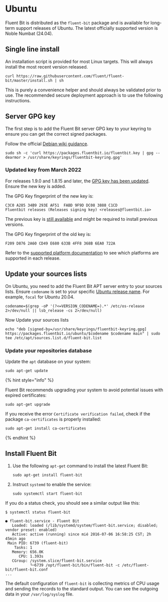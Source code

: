 # Ubuntu

Fluent Bit is distributed as the `fluent-bit` package and is available for long-term support releases of Ubuntu. The latest officially supported version is Noble Numbat (24.04).

## Single line install

An installation script is provided for most Linux targets. This will always install the most recent version released.

```shell
curl https://raw.githubusercontent.com/fluent/fluent-bit/master/install.sh | sh
```

This is purely a convenience helper and should always be validated prior to use. The recommended secure deployment approach is to use the following instructions.

## Server GPG key

The first step is to add the Fluent Bit server GPG key to your keyring to ensure you can get the correct signed packages.

Follow the official [Debian wiki guidance](https://wiki.debian.org/DebianRepository/UseThirdParty#OpenPGP_Key_distribution).

```shell
sudo sh -c 'curl https://packages.fluentbit.io/fluentbit.key | gpg --dearmor > /usr/share/keyrings/fluentbit-keyring.gpg'
```

### Updated key from March 2022

For releases 1.9.0 and 1.8.15 and later, the [GPG key has been updated](https://packages.fluentbit.io/fluentbit.key). Ensure the new key is added.

The GPG Key fingerprint of the new key is:

```text
C3C0 A285 34B9 293E AF51  FABD 9F9D DC08 3888 C1CD
Fluentbit releases (Releases signing key) <releases@fluentbit.io>
```

The previous key is [still available](https://packages.fluentbit.io/fluentbit-legacy.key) and might be required to install previous versions.

The GPG Key fingerprint of the old key is:

```text
F209 D876 2A60 CD49 E680 633B 4FF8 368B 6EA0 722A
```

Refer to the [supported platform documentation](../supported-platforms.md) to see which platforms are supported in each release.

## Update your sources lists

On Ubuntu, you need to add the Fluent Bit APT server entry to your sources lists.
Ensure `codename` is set to your specific [Ubuntu release name](https://wiki.ubuntu.com/Releases). For example, `focal` for Ubuntu 20.04.

```shell
codename=$(grep -oP '(?<=VERSION_CODENAME=).*' /etc/os-release 2>/dev/null || lsb_release -cs 2>/dev/null)
```
Now Update your sources lists 

```shell
echo "deb [signed-by=/usr/share/keyrings/fluentbit-keyring.gpg] https://packages.fluentbit.io/ubuntu/$codename $codename main" | sudo tee /etc/apt/sources.list.d/fluent-bit.list
```

### Update your repositories database

Update the `apt` database on your system:

```shell
sudo apt-get update
```

{% hint style="info" %}

Fluent Bit recommends upgrading your system to avoid potential issues with expired certificates:

`sudo apt-get upgrade`

If you receive the error `Certificate verification failed`, check if the package `ca-certificates` is properly installed:

`sudo apt-get install ca-certificates`

{% endhint %}

## Install Fluent Bit

1. Use the following `apt-get` command to install the latest Fluent Bit:

   ```shell
   sudo apt-get install fluent-bit
   ```

1. Instruct `systemd` to enable the service:

   ```shell
   sudo systemctl start fluent-bit
   ```

If you do a status check, you should see a similar output like this:

```shell
$ systemctl status fluent-bit

● fluent-bit.service - Fluent Bit
   Loaded: loaded (/lib/systemd/system/fluent-bit.service; disabled; vendor preset: enabled)
   Active: active (running) since mié 2016-07-06 16:58:25 CST; 2h 45min ago
 Main PID: 6739 (fluent-bit)
    Tasks: 1
   Memory: 656.0K
      CPU: 1.393s
   CGroup: /system.slice/fluent-bit.service
           └─6739 /opt/fluent-bit/bin/fluent-bit -c /etc/fluent-bit/fluent-bit.conf
...
```

The default configuration of `fluent-bit` is collecting metrics of CPU usage and sending the records to the standard output. You can see the outgoing data in your `/var/log/syslog` file.